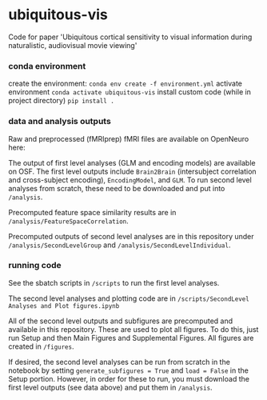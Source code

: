 # ubiquitous-vis
 Code for paper 'Ubiquitous cortical sensitivity to visual information during naturalistic, audiovisual movie viewing' 

 ### conda environment
 create the environment: ``` conda env create -f environment.yml ```
 activate environment ``` conda activate ubiquitous-vis ```
 install custom code (while in project directory) ``` pip install . ```

 ### data and analysis outputs
Raw and preprocessed (fMRIprep) fMRI files are available on OpenNeuro here:

The output of first level analyses (GLM and encoding models) are available on OSF. The first level outputs include ``` Brain2Brain ``` (intersubject correlation and cross-subject encoding), ``` EncodingModel ```, and ``` GLM ```. To run second level analyses from scratch, these need to be downloaded and put into ``` /analysis ```.

Precomputed feature space similarity results are in ``` /analysis/FeatureSpaceCorrelation ```.

Precomputed outputs of second level analyses are in this repository under ``` /analysis/SecondLevelGroup ``` and ``` /analysis/SecondLevelIndividual ```. 

### running code
See the sbatch scripts in ``` /scripts ``` to run the first level analyses.

The second level analyses and plotting code are in ``` /scripts/SecondLevel Analyses and Plot figures.ipynb ```

All of the second level outputs and subfigures are precomputed and available in this repository. These are used to plot all figures. To do this, just run Setup and then Main Figures and Supplemental Figures. All figures are created in ``` /figures ```. 

If desired, the second level analyses can be run from scratch in the notebook by setting ``` generate_subfigures = True ``` and ``` load = False ``` in the Setup portion. However, in order for these to run, you must download the first level outputs (see data above) and put them in  ``` /analysis ```. 
